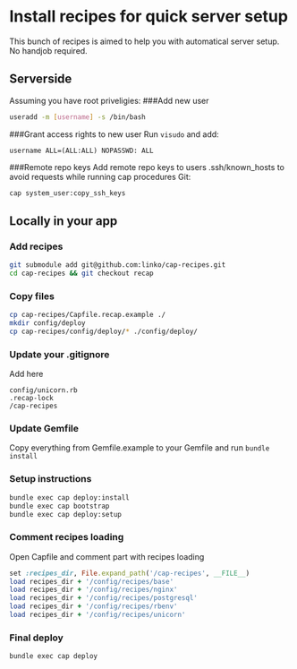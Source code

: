 # Install recipes for quick server setup
This bunch of recipes is aimed to help you with automatical server setup. No handjob required.

## Serverside
Assuming you have root priveligies:
###Add new user
```bash
useradd -m [username] -s /bin/bash
```
###Grant access rights to new user 
Run `visudo` and add:
```
username ALL=(ALL:ALL) NOPASSWD: ALL
```
###Remote repo keys 
Add remote repo keys to users .ssh/known_hosts to avoid requests while running cap procedures
Git:
```bash
cap system_user:copy_ssh_keys
```

## Locally in your app
### Add recipes
```bash
git submodule add git@github.com:linko/cap-recipes.git
cd cap-recipes && git checkout recap
```

### Copy files
```bash
cp cap-recipes/Capfile.recap.example ./
mkdir config/deploy
cp cap-recipes/config/deploy/* ./config/deploy/
```

### Update your .gitignore
Add here
```
config/unicorn.rb
.recap-lock
/cap-recipes
```

### Update Gemfile
Copy everything from Gemfile.example to your Gemfile and run `bundle install`

### Setup instructions

```bash
bundle exec cap deploy:install
bundle exec cap bootstrap
bundle exec cap deploy:setup
```

### Comment recipes loading
Open Capfile and comment part with recipes loading
```ruby
set :recipes_dir, File.expand_path('/cap-recipes', __FILE__)
load recipes_dir + '/config/recipes/base'
load recipes_dir + '/config/recipes/nginx'
load recipes_dir + '/config/recipes/postgresql'
load recipes_dir + '/config/recipes/rbenv'
load recipes_dir + '/config/recipes/unicorn'
```
### Final deploy

```bash
bundle exec cap deploy
```
